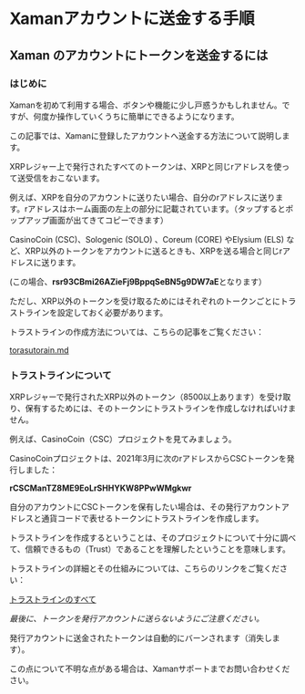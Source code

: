 # Xamanアカウントに送金する手順

## Xaman のアカウントにトークンを送金するには



### はじめに

Xamanを初めて利用する場合、ボタンや機能に少し戸惑うかもしれません。ですが、何度か操作していくうちに簡単にできるようになります。

この記事では、Xamanに登録したアカウントへ送金する方法について説明します。

XRPレジャー上で発行されたすべてのトークンは、XRPと同じrアドレスを使って送受信をおこないます。

例えば、XRPを自分のアカウントに送りたい場合、自分のrアドレスに送ります。rアドレスはホーム画面の左上の部分に記載されています。（タップするとポップアップ画面が出てきてコピーできます）



CasinoCoin (CSC)、Sologenic (SOLO) 、Coreum (CORE) やElysium (ELS) など、XRP以外のトークンをアカウントに送るときも、XRPを送る場合と同じrアドレスに送ります。

(この場合、**rsr93CBmi26AZieFj9BppqSeBN5g9DW7aE**となります）

ただし、XRP以外のトークンを受け取るためにはそれぞれのトークンごとにトラストラインを設定しておく必要があります。



トラストラインの作成方法については、こちらの記事をご覧ください：

[torasutorain.md](torasutorain.md "mention")

###

### トラストラインについて

XRPレジャーで発行されたXRP以外のトークン（8500以上あります）を受け取り、保有するためには、そのトークンにトラストラインを作成しなければいけません。

例えば、CasinoCoin（CSC）プロジェクトを見てみましょう。

CasinoCoinプロジェクトは、2021年3月に次のrアドレスからCSCトークンを発行しました：

**rCSCManTZ8ME9EoLrSHHYKW8PPwWMgkwr**

自分のアカウントにCSCトークンを保有したい場合は、その発行アカウントアドレスと通貨コードで表せるトークンにトラストラインを作成します。

トラストラインを作成するということは、そのプロジェクトについて十分に調べて、信頼できるもの（Trust）であることを理解したということを意味します。

トラストラインの詳細とその仕組みについては、こちらのリンクをご覧ください：

[トラストラインのすべて](https://xrpl.org/trust-lines-and-issuing.html#trust-lines-and-issuing)



_最後に、トークンを発行アカウントに送らないようにご注意ください。_

発行アカウントに送金されたトークンは自動的にバーンされます（消失します）。

この点について不明な点がある場合は、Xamanサポートまでお問い合わせください。
